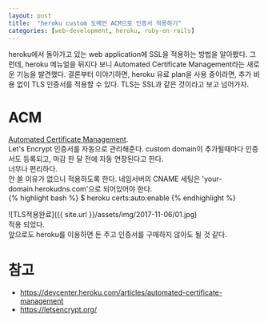 ```yaml
---
layout: post
title:  "heroku custom 도메인 ACM으로 인증서 적용하기"
categories: [web-development, heroku, ruby-on-rails]
---
```

heroku에서 돌아가고 있는 web application에 SSL을 적용하는 방법을 알아봤다.
그런데, heroku 메뉴얼을 뒤지다 보니 Automated Certificate Management라는 새로운 기능을 발견했다.
결론부터 이야기하면, heroku 유료 plan을 사용 중이라면, 추가 비용 없이 TLS 인증서를 적용할 수 있다.
TLS는 SSL과 같은 것이라고 보고 넘어가자.

# ACM
[Automated Certificate Management](https://devcenter.heroku.com/articles/automated-certificate-management).<br>
Let's Encrypt 인증서를 자동으로 관리해준다.
custom domain이 추가될때마다 인증서도 등록되고, 마감 한 달 전에 자동 연장된다고 한다.<br>
너무나 편리하다.<br>
안 쓸 이유가 없으니 적용하도록 한다.
네임서버의 CNAME 세팅은 'your-domain.herokudns.com'으로 되어있어야 한다.<br>
{% highlight bash %}
$ heroku certs:auto:enable
{% endhighlight %}

![TLS적용완료]({{ site.url }}/assets/img/2017-11-06/01.jpg)<br>
적용 되었다.<br>
앞으로도 heroku를 이용하면 돈 주고 인증서를 구매하지 않아도 될 것 같다.

# 참고
* <https://devcenter.heroku.com/articles/automated-certificate-management>
* <https://letsencrypt.org/>